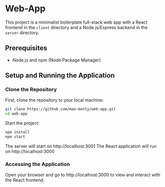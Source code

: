 # Web-App

This project is a minimalist boilerplate full-stack web app with a React frontend in the `client` directory and a Node.js/Express backend in the `server` directory.

## Prerequisites

- Node.js and npm (Node Package Manager)

## Setup and Running the Application

### Clone the Repository

First, clone the repository to your local machine:

```bash
git clone https://github.com/max-monty/web-app.git
cd web-app
```

Start the project:

```bash
npm install
npm start
```

The server will start on http://localhost:3001
The React application will run on http://localhost:3000

### Accessing the Application

Open your browser and go to http://localhost:3000 to view and interact with the React frontend.